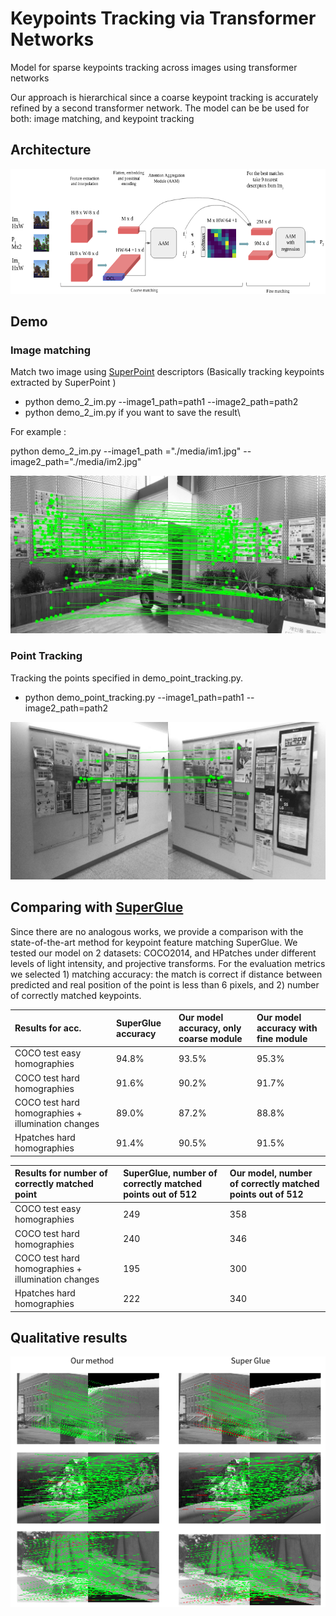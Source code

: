 # Keypoints Tracking via Transformer Networks

Model for sparse keypoints tracking across images using transformer networks

Our approach is hierarchical since a coarse keypoint tracking is accurately refined by a second transformer network. The model can be be used for both: image matching, and keypoint tracking 

## Architecture

<img src="./media/arc2.png" width="640" height="200">

## Demo

### Image matching 

Match two image using [SuperPoint](https://github.com/magicleap/SuperPointPretrainedNetwork) descriptors 
(Basically tracking keypoints extracted by SuperPoint  ) 

- python demo_2_im.py --image1_path=path1 --image2_path=path2
- python demo_2_im.py                                          if you want to save the result\

For example : 

python demo_2_im.py --image1_path ="./media/im1.jpg" --image2_path="./media/im2.jpg"

![alt text](./results/res.jpg)


 ### Point Tracking

Tracking the points specified in demo_point_tracking.py. 
 
- python demo_point_tracking.py --image1_path=path1 --image2_path=path2

 ![alt text](./results/res_track.jpg)
 

## Comparing with [SuperGlue](https://github.com/magicleap/SuperGluePretrainedNetwork)

Since there are no analogous works, we provide a comparison with the state-of-the-art method for keypoint feature matching SuperGlue. We tested our model on 2 datasets: COCO2014, and HPatches under different levels of  light intensity, and projective transforms. For the evaluation metrics we selected 1) matching accuracy: the match is correct if distance between predicted and real position of the point is less than 6 pixels, and 2) number of correctly matched keypoints.


| Results for acc. | SuperGlue accuracy | Our model accuracy, only coarse module | Our model accuracy with fine module |
| :--- | :--- | :--- | :--- |
| COCO test easy homographies | 94.8% | 93.5% | 95.3% |
| COCO test hard homographies | 91.6% | 90.2% | 91.7% |
| COCO test hard homographies  + illumination changes| 89.0% | 87.2% | 88.8% |
| Hpatches hard homographies | 91.4% | 90.5% | 91.5% |



| Results for number of correctly  matched  point | SuperGlue, number of correctly  matched  points out of 512 | Our model, number of correctly matched points out of 512 |
| :--- | :--- | :--- |
| COCO test easy homographies | 249 | 358 | 
| COCO test hard homographies | 240 | 346 |
| COCO test hard homographies  + illumination changes | 195 | 300 |
| Hpatches hard homographies | 222 | 340| 

## Qualitative results

![alt text](./results/SG.png)

